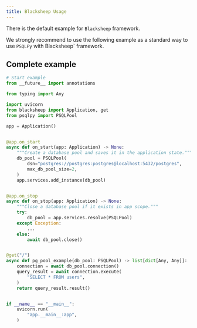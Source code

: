 ```yaml
---
title: Blacksheep Usage
---
```


There is the default example for `Blacksheep` framework.

We strongly recommend to use the following example as a standard way to use `PSQLPy` with Blacksheep` framework.

## Complete example

```python
# Start example
from __future__ import annotations

from typing import Any

import uvicorn
from blacksheep import Application, get
from psqlpy import PSQLPool

app = Application()


@app.on_start
async def on_start(app: Application) -> None:
    """Create a database pool and saves it in the application state."""
    db_pool = PSQLPool(
        dsn="postgres://postgres:postgres@localhost:5432/postgres",
        max_db_pool_size=2,
    )
    app.services.add_instance(db_pool)


@app.on_stop
async def on_stop(app: Application) -> None:
    """Close a database pool if it exists in app scope."""
    try:
        db_pool = app.services.resolve(PSQLPool)
    except Exception:
        ...
    else:
        await db_pool.close()


@get("/")
async def pg_pool_example(db_pool: PSQLPool) -> list[dict[Any, Any]]:
    connection = await db_pool.connection()
    query_result = await connection.execute(
        "SELECT * FROM users",
    )
    return query_result.result()


if __name__ == "__main__":
    uvicorn.run(
        "app.__main__:app",
    )
```

